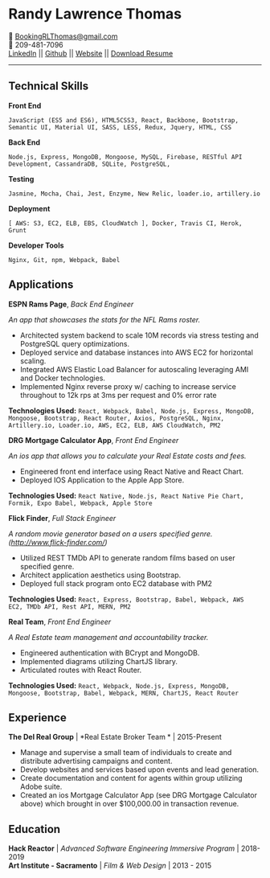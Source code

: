 Randy Lawrence Thomas
============

   :email: BookingRLThomas@gmail.com<br>
   :iphone: 209-481-7096<br>
   [LinkedIn](https://www.linkedin.com/in/randy-thomas-71b5bb77/) || [Github](https://github.com/rlthomascc) || [Website](http://www.randy-thomas.com) || [Download Resume](https://s3-us-west-1.amazonaws.com/rlthomas-resume/resume2019+2nd.docx)

----

Technical Skills
---------

**Front End**

    JavaScript (ES5 and ES6), HTML5CSS3, React, Backbone, Bootstrap, Semantic UI, Material UI, SASS, LESS, Redux, Jquery, HTML, CSS
**Back End**

    Node.js, Express, MongoDB, Mongoose, MySQL, Firebase, RESTful API Development, CassandraDB, SQLite, PostgreSQL, 
**Testing**

	Jasmine, Mocha, Chai, Jest, Enzyme, New Relic, loader.io, artillery.io

**Deployment**

	[ AWS: S3, EC2, ELB, EBS, CloudWatch ], Docker, Travis CI, Herok, Grunt
**Developer Tools**

    Nginx, Git, npm, Webpack, Babel 

Applications
---------

**ESPN Rams Page**, *Back End Engineer*

<i>An app that showcases the stats for the NFL Rams roster.</i>

* Architected system backend to scale 10M records via stress testing and PostgreSQL query optimizations.
* Deployed service and database instances into AWS EC2 for horizontal scaling. 
* Integrated AWS Elastic Load Balancer for autoscaling leveraging AMI and Docker technologies. 
* Implemented Nginx reverse proxy w/ caching to increase service throughout to 12k rps at 3ms per request and 0% error rate

<b>Technologies Used:</b>
```React, Webpack, Babel, Node.js, Express, MongoDB, Mongoose, Bootstrap, React Router, Axios, PostgreSQL, Nginx, Artillery.io, Loader.io, AWS, EC2, ELB, AWS CloudWatch, PM2```

**DRG Mortgage Calculator App**, *Front End Engineer*

<i>An ios app that allows you to calculate your Real Estate costs and fees.</i>

* Engineered front end interface using React Native and React Chart. 
* Deployed IOS Application to the Apple App Store.

<b>Technologies Used:</b>
  ```React Native, Node.js, React Native Pie Chart, Formik, Expo Babel, Webpack, Apple Store```

**Flick Finder**, *Full Stack Engineer*

<i>A random movie generator based on a users specified genre. (http://www.flick-finder.com/)</i>

* Utilized REST TMDb API to generate random films based on user specified genre.
* Architect application aesthetics using Bootstrap.
* Deployed full stack program onto EC2 database with PM2

<b>Technologies Used:</b>
  ```React, Express, Bootstrap, Babel, Webpack, AWS EC2, TMDb API, Rest API, MERN, PM2```

**Real Team**, *Front End Engineer*

<i>A Real Estate team management and accountability tracker.</i>

* Engineered authentication with BCrypt and MongoDB.
* Implemented diagrams utilizing ChartJS library.
* Articulated routes with React Router.

<b>Technologies Used:</b>
  ```React, Webpack, Node.js, Express, MongoDB, Mongoose, Bootstrap, Babel, Webpack, MERN, ChartJS, React Router ```



Experience
---------

**The Del Real Group** | *Real Estate Broker Team * | 2015-Present
* Manage and supervise a small team of individuals to create and distribute advertising campaigns and content.
* Develop websites and services based upon events and lead generation.
* Create documentation and content for agents within group utilizing Adobe suite.
* Created an ios Mortgage Calculator App (see DRG Mortgage Calculator above) which brought in over $100,000.00 in transaction revenue.

Education
---------


**Hack Reactor** | *Advanced Software Engineering Immersive Program* | 2018-2019<br>
**Art Institute - Sacramento** | *Film & Web Design* | 2013 - 2015<br>

